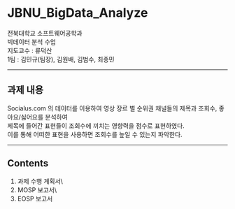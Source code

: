 # JBNU_BigData_Analyze

전북대학교 소프트웨어공학과\
빅데이터 분석 수업\
지도교수 : 류덕산\
1팀 : 김민규(팀장), 김원배, 김범수, 최종민

--------------
## 과제 내용
Socialus.com 의 데이터를 이용하여 영상 장르 별 순위권 채널들의 제목과 조회수, 좋아요/싫어요를 분석하여 \
제목에 들어간 표현들이 조회수에 끼치는 영향력을 점수로 표현하였다. \
이를 통해 어떠한 표현을 사용하면 조회수를 높일 수 있는지 파악한다. 

--------------

## Contents
1. 과제 수행 계획서\
2. MOSP 보고서\
3. EOSP 보고서
